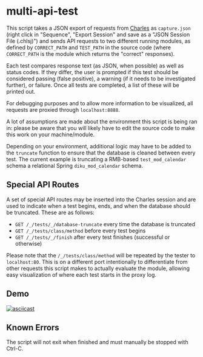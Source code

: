 # multi-api-test

This script takes a JSON export of requests from [Charles](https://charlesproxy.com/) as
`capture.json` (right click in "Sequence", "Export Session" and save as a "JSON Session File
(.chlsj)") and sends API requests to two different running modules, as defined by `CORRECT_PATH` and
`TEST_PATH` in the source code (where `CORRECT_PATH` is the module which returns the "correct"
responses).

Each test compares response text (as JSON, when possible) as well as status codes. If they differ,
the user is prompted if this test should be considered passing (false positive), a warning (if it
needs to be investigated further), or failure. Once all tests are completed, a list of these will be
printed out.

For debugging purposes and to allow more information to be visualized, all requests are proxied
through `localhost:8888`.

A lot of assumptions are made about the environment this script is being ran in: please be aware
that you will likely have to edit the source code to make this work on your machine/module.

Depending on your environment, additional logic may have to be added to the `truncate` function to
ensure that the database is cleaned between every test. The current example is truncating a
RMB-based `test_mod_calendar` schema a relational Spring `diku_mod_calendar` schema.

## Special API Routes

A set of special API routes may be inserted into the Charles session and are used to indicate when a
test begins, ends, and when the database should be truncated. These are as follows:

- `GET /_/tests/_/database-truncate` every time the database is truncated
- `GET /_/tests/class/method` before every test begins
- `GET /_/tests/_/finish` after every test finishes (successful or otherwise)

Please note that the `/_/tests/class/method` will be repeated by the tester to `localhost:80`. This
is on a different port intentionally to differentiate from other requests this script makes to
actually evaluate the module, allowing easy visualization of where each test starts in the proxy
log.

## Demo

[![asciicast](https://asciinema.org/a/ywrS51wPONvpuBwlmP1uDUjpG.svg)](https://asciinema.org/a/ywrS51wPONvpuBwlmP1uDUjpG)

## Known Errors

The script will not exit when finished and must manually be stopped with Ctrl-C.
